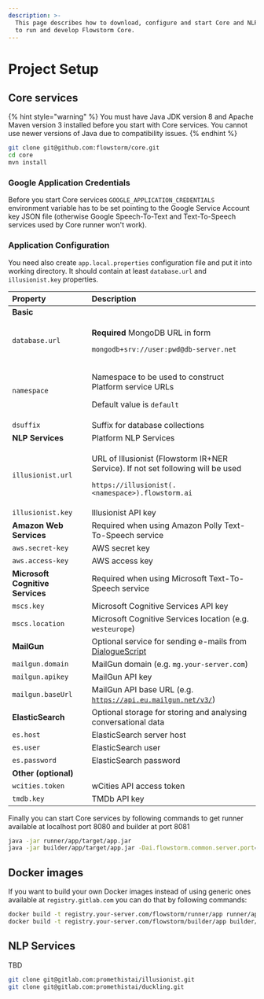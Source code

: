 ```yaml
---
description: >-
  This page describes how to download, configure and start Core and NLP services
  to run and develop Flowstorm Core.
---
```


# Project Setup

## Core services

{% hint style="warning" %}
You must have Java JDK version 8 and Apache Maven version 3 installed before you start with Core services. You cannot use newer versions of Java due to compatibility issues. 
{% endhint %}

```bash
git clone git@github.com:flowstorm/core.git
cd core
mvn install
```

### Google Application Credentials

Before you start Core services `GOOGLE_APPLICATION_CREDENTIALS` environment variable has to be set pointing to the Google Service Account key JSON file \(otherwise Google Speech-To-Text and Text-To-Speech services used by Core runner won't work\). 

### Application Configuration

You need also create `app.local.properties` configuration file and put it into working directory. It should contain at least `database.url` and `illusionist.key` properties.

<table>
  <thead>
    <tr>
      <th style="text-align:left">Property</th>
      <th style="text-align:left">Description</th>
    </tr>
  </thead>
  <tbody>
    <tr>
      <td style="text-align:left"><b>Basic</b> 
      </td>
      <td style="text-align:left"></td>
    </tr>
    <tr>
      <td style="text-align:left"><code>database.url</code>
      </td>
      <td style="text-align:left">
        <p><b>Required</b> MongoDB URL in form</p>
        <p><code>mongodb+srv://user:pwd@db-server.net</code>
        </p>
      </td>
    </tr>
    <tr>
      <td style="text-align:left"><code>namespace</code>
      </td>
      <td style="text-align:left">
        <p>Namespace to be used to construct Platform service URLs</p>
        <p>Default value is <code>default</code>
        </p>
      </td>
    </tr>
    <tr>
      <td style="text-align:left"><code>dsuffix</code>
      </td>
      <td style="text-align:left">Suffix for database collections</td>
    </tr>
    <tr>
      <td style="text-align:left"><b>NLP Services</b>
      </td>
      <td style="text-align:left">Platform NLP Services</td>
    </tr>
    <tr>
      <td style="text-align:left"><code>illusionist.url</code>
      </td>
      <td style="text-align:left">
        <p>URL of Illusionist (Flowstorm IR+NER Service). If not set following will
          be used</p>
        <p><code>https://illusionist(.&lt;namespace&gt;).flowstorm.ai</code>
        </p>
      </td>
    </tr>
    <tr>
      <td style="text-align:left"><code>illusionist.key</code>
      </td>
      <td style="text-align:left">Illusionist API key</td>
    </tr>
    <tr>
      <td style="text-align:left"><b>Amazon Web Services</b>
      </td>
      <td style="text-align:left">Required when using Amazon Polly Text-To-Speech service</td>
    </tr>
    <tr>
      <td style="text-align:left"><code>aws.secret-key</code>
      </td>
      <td style="text-align:left">AWS secret key</td>
    </tr>
    <tr>
      <td style="text-align:left"><code>aws.access-key</code>
      </td>
      <td style="text-align:left">AWS access key</td>
    </tr>
    <tr>
      <td style="text-align:left"><b>Microsoft Cognitive Services</b>
      </td>
      <td style="text-align:left">Required when using Microsoft Text-To-Speech service</td>
    </tr>
    <tr>
      <td style="text-align:left"><code>mscs.key</code>
      </td>
      <td style="text-align:left">Microsoft Cognitive Services API key</td>
    </tr>
    <tr>
      <td style="text-align:left"><code>mscs.location</code>
      </td>
      <td style="text-align:left">Microsoft Cognitive Services location (e.g. <code>westeurope</code>)</td>
    </tr>
    <tr>
      <td style="text-align:left"><b>MailGun</b>
      </td>
      <td style="text-align:left">Optional service for sending e-mails from <a href="../../model/dialoguescript/">DialogueScript</a>
      </td>
    </tr>
    <tr>
      <td style="text-align:left"><code>mailgun.domain</code>
      </td>
      <td style="text-align:left">MailGun domain (e.g. <code>mg.your-server.com</code>)</td>
    </tr>
    <tr>
      <td style="text-align:left"><code>mailgun.apikey</code>
      </td>
      <td style="text-align:left">MailGun API key</td>
    </tr>
    <tr>
      <td style="text-align:left"><code>mailgun.baseUrl</code>
      </td>
      <td style="text-align:left">MailGun API base URL (e.g. <a href="https://api.eu.mailgun.net/v3/"><code>https://api.eu.mailgun.net/v3/</code></a>)</td>
    </tr>
    <tr>
      <td style="text-align:left"><b>ElasticSearch</b>
      </td>
      <td style="text-align:left">Optional storage for storing and analysing conversational data</td>
    </tr>
    <tr>
      <td style="text-align:left"><code>es.host</code>
      </td>
      <td style="text-align:left">ElasticSearch server host</td>
    </tr>
    <tr>
      <td style="text-align:left"><code>es.user</code>
      </td>
      <td style="text-align:left">ElasticSearch user</td>
    </tr>
    <tr>
      <td style="text-align:left"><code>es.password</code>
      </td>
      <td style="text-align:left">ElasticSearch password</td>
    </tr>
    <tr>
      <td style="text-align:left"><b>Other (optional)</b>
      </td>
      <td style="text-align:left"></td>
    </tr>
    <tr>
      <td style="text-align:left"><code>wcities.token</code>
      </td>
      <td style="text-align:left">wCities API access token</td>
    </tr>
    <tr>
      <td style="text-align:left"><code>tmdb.key</code>
      </td>
      <td style="text-align:left">TMDb API key</td>
    </tr>
  </tbody>
</table>

Finally you can start Core services by following commands to get runner available at localhost port 8080 and builder at port 8081

```bash
java -jar runner/app/target/app.jar
java -jar builder/app/target/app.jar -Dai.flowstorm.common.server.port=8081
```

## Docker images

If you want to build your own Docker images instead of using generic ones available at `registry.gitlab.com` you can do that by following commands:

```bash
docker build -t registry.your-server.com/flowstorm/runner/app runner/app
docker build -t registry.your-server.com/flowstorm/builder/app builder/app
```

## NLP Services

TBD

```bash
git clone git@gitlab.com:promethistai/illusionist.git
git clone git@gitlab.com:promethistai/duckling.git
```

